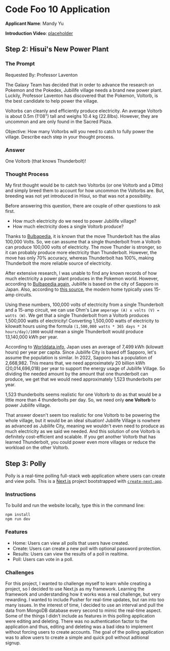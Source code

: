 # Code Foo 10 Application

**Applicant Name**: Mandy Yu

**Introduction Video**: [placeholder]()

## Step 2: Hisui's New Power Plant

### The Prompt 
Requested By: Professor Laventon

The Galaxy Team has decided that in order to advance the research on Pokemon and the Pokedex, Jubilife village needs a brand new power plant. Luckily, Professor Laventon has discovered that the Pokemon, Voltorb, is the best candidate to help power the village.

Voltorbs can cleanly and efficiently produce electricity. An average Voltorb is about 0.5m (1'08") tall and weighs 10.4 kg (22.8lbs). However, they are uncommon and are only found in the Sacred Plaza.

Objective: How many Voltorbs will you need to catch to fully power the village. Describe each step in your thought process.

###  Answer
One Voltorb (that knows Thunderbolt)!

### Thought Process

My first thought would be to catch two Voltorbs (or one Voltorb and a Ditto) and simply breed them to account for how uncommon the Voltorbs are. But, breeding was not yet introduced in Hisui, so that was not a possibility. 

Before answering this question, there are couple of other questions to ask first.
- How much electricity do we need to power Jubilife village?
- How much electricity does a single Voltorb produce?

Thanks to [Bulbapedia](https://bulbapedia.bulbagarden.net/wiki/Thunderbolt_(move)), it is known that the move Thunderbolt has the alias 100,000 Volts. So, we can assume that a single thunderbolt from a Voltorb can produce 100,000 volts of electricity. The move Thunder is stronger, so it can probably produce more electricity than Thunderbolt. However, the move has only 70% accuracy, whereas Thunderbolt has 100%, making Thunderbolt the more reliable source of electricity. 

After extensive research, I was unable to find any known records of how much electricity a power plant produces in the Pokemon world. However, according to [Bulbapedia again](https://bulbapedia.bulbagarden.net/wiki/Jubilife_Village), Jubilife is based on the city of Sapporo in Japan. Also, according to [this source](https://www.thespruce.com/calculate-safe-electrical-load-capacities-1152361#:~:text=A%20relationship%20principle%20known%20as,amps%20x%20120%2Dvolts%20%3D%202%2C400), the modern home typically uses 15-amp circuits. 

Using these numbers, 100,000 volts of electricity from a single Thunderbolt and a 15-amp circuit, we can use Ohm's Law `amperage (A) x volts (V) = watts (W)`. We get that a single Thunderbolt from a Voltorb produces 1,500,000 watts of electricity! Converting 1,500,000 watts of electricity to kilowatt hours using the formula `(1,500,000 watts * 365 days * 24 hours/day)/1000` would mean a single Thunderbolt would produce 13,140,000 kWh per year. 


According to [Worlddata.info](https://www.worlddata.info/asia/japan/energy-consumption.php), Japan uses an average of 7,499 kWh (kilowatt hours) per year per capita. Since Jubilife City is based off Sapporo, let's assume the population is similar. In 2022, Sapporo has a population of 2,668,982. This means that, we need approximately 20 billion kWh (20,014,696,018) per year to support the energy usage of Jubilife Village. So dividing the needed amount by the amount that one thunderbolt can produce, we get that we would need approximately 1,523 thunderbolts per year.

1,523 thunderbolts seems realistic for one Voltorb to do as that would be a little more than 4 thunderbolts per day. So, we need only **one Voltorb** to power Jubilife village. 

That answer doesn't seem too realistic for one Voltorb to be powering the whole village, but it would be an ideal situation! Jubilife Village is nowhere as advanced as Jubilife City, meaning we wouldn't even need to produce as much electricity as we said we needed. And this solution of one Voltorb is definitely cost-efficient and scalable. If you get another Voltorb that has learned Thunderbolt, you could power even more villages or reduce the workload on the other Voltorb. 

## Step 3: Polly

Polly is a real-time polling full-stack web application where users can create and view polls. This is a [Next.js](https://nextjs.org/) project bootstrapped with [`create-next-app`](https://github.com/vercel/next.js/tree/canary/packages/create-next-app).

### Instructions
To build and run the website locally, type this in the command line:
```
npm install
npm run dev
```

### Features
- Home: Users can view all polls that users have created.
- Create: Users can create a new poll with optional password protection.
- Results: Users can view the results of a poll in realtime.
- Poll: Users can vote in a poll.

### Challenges
For this project, I wanted to challenge myself to learn while creating a project, so I decided to use Next.js as my framework. Learning the framework and understanding how it works was a real challenge, but very rewarding. I wanted to include Pusher for real-time updates, but ran into too many issues. In the interest of time, I decided to use an interval and pull the data from MongoDB database every second to mimic the real-time aspect. Some of the things I didn't include as features in this polling application were editing and deleting. There was no authentication factor to the application and thus, editing and deleting was a bad idea to implement without forcing users to create accounts. The goal of the polling application was to allow users to create a simple and quick poll without aditional signup.
